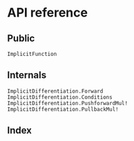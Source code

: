 # API reference

## Public

```@docs
ImplicitFunction
```

## Internals

```@docs
ImplicitDifferentiation.Forward
ImplicitDifferentiation.Conditions
ImplicitDifferentiation.PushforwardMul!
ImplicitDifferentiation.PullbackMul!
```

## Index

```@index
```
